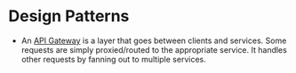 # Design Patterns

* An [API Gateway](https://microservices.io/patterns/apigateway.html) is a layer that goes between clients and services. Some requests are simply proxied/routed to the appropriate service. It handles other requests by fanning out to multiple services.
